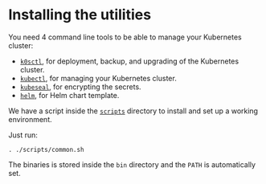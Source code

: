 # Installing the utilities

You need 4 command line tools to be able to manage your Kubernetes cluster:

- [`k0sctl`](https://github.com/k0sproject/k0sctl/releases), for deployment, backup, and upgrading of the Kubernetes cluster.
- [`kubectl`](https://kubernetes.io/docs/tasks/tools/#kubectl), for managing your Kubernetes cluster.
- [`kubeseal`](https://github.com/bitnami-labs/sealed-secrets/releases/), for encrypting the secrets.
- [`helm`](https://github.com/helm/helm/releases/), for Helm chart template.

We have a script inside the [`scripts`](https://github.com/SquareFactory/cluster-factory-ce/tree/main/scripts) directory to install and set up a working environment.

Just run:

```shell
. ./scripts/common.sh
```

The binaries is stored inside the `bin` directory and the `PATH` is automatically set.
